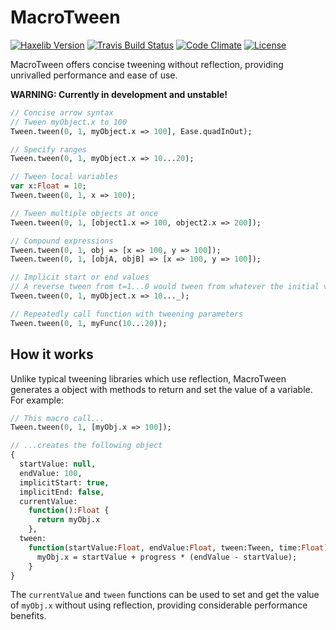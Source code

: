 # MacroTween

[![Haxelib Version](https://img.shields.io/github/tag/JoeCreates/MacroTween.svg?style=flat-square&label=haxelib)](http://lib.haxe.org/p/MacroTween)
[![Travis Build Status](https://img.shields.io/travis/JoeCreates/MacroTween.svg?style=flat-square)](https://travis-ci.org/JoeCreates/MacroTween)
[![Code Climate](https://img.shields.io/codeclimate/issues/github/JoeCreates/MacroTween.svg?style=flat-square)](https://codeclimate.com/github/JoeCreates/MacroTween/issues)
[![License](http://img.shields.io/:license-mit-blue.svg?style=flat-square)](https://github.com/JoeCreates/MacroTween/blob/master/LICENSE)

MacroTween offers concise tweening without reflection, providing unrivalled performance and ease of use.

**WARNING: Currently in development and unstable!**

```haxe
// Concise arrow syntax
// Tween myObject.x to 100
Tween.tween(0, 1, myObject.x => 100], Ease.quadInOut);

// Specify ranges
Tween.tween(0, 1, myObject.x => 10...20);

// Tween local variables
var x:Float = 10;
Tween.tween(0, 1, x => 100);

// Tween multiple objects at once
Tween.tween(0, 1, [object1.x => 100, object2.x => 200]);

// Compound expressions
Tween.tween(0, 1, obj => [x => 100, y => 100]);
Tween.tween(0, 1, [objA, objB] => [x => 100, y => 100]);

// Implicit start or end values
// A reverse tween from t=1...0 would tween from whatever the initial value is to 10
Tween.tween(0, 1, myObject.x => 10..._);

// Repeatedly call function with tweening parameters
Tween.tween(0, 1, myFunc(10...20));

```

## How it works
Unlike typical tweening libraries which use reflection, MacroTween generates a object with methods to return and set the value of a variable. For example:

```haxe
// This macro call...
Tween.tween(0, 1, [myObj.x => 100]);

// ...creates the following object
{
  startValue: null,
  endValue: 100,
  implicitStart: true,
  implicitEnd: false,
  currentValue:
    function():Float {
      return myObj.x
    },
  tween:
    function(startValue:Float, endValue:Float, tween:Tween, time:Float):Void {
      myObj.x = startValue + progress * (endValue - startValue);
    }
}
```

The `currentValue` and `tween` functions can be used to set and get the value of `myObj.x` without using reflection, providing considerable performance benefits.

